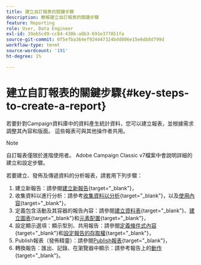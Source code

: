 ```yaml
---
title: 建立自訂報表的關鍵步驟
description: 瞭解建立自訂報表的關鍵步驟
feature: Reporting
role: User, Data Engineer
exl-id: 39ab5cd9-cc84-430b-a8b3-691e377851fa
source-git-commit: 0f5efba364ef924447324bdd806e15e6db8d799d
workflow-type: tm+mt
source-wordcount: '191'
ht-degree: 1%

---
```


# 建立自訂報表的關鍵步驟{#key-steps-to-create-a-report}

若要針對Campaign資料庫中的資料產生統計資料，您可以建立報表，並根據需求調整其內容和版面。 這些報表可與其他操作者共用。

>[!NOTE]
>
>自訂報表僅限於進階使用者。 Adobe Campaign Classic v7檔案中會說明詳細的建立和設定步驟。

若要建立、發佈及傳遞資料的分析報表，請套用下列步驟：

1. 建立新報告：請參閱[建立新報告](https://experienceleague.adobe.com/docs/campaign-classic/using/reporting/creating-new-reports/creating-a-new-report.html?lang=zh-Hant){target="_blank"}，
1. 收集資料以進行分析：請參考[收集資料以分析](https://experienceleague.adobe.com/docs/campaign-classic/using/reporting/creating-new-reports/collecting-data-to-analyze.html?lang=zh-Hant){target="_blank"}，以及[使用內容](https://experienceleague.adobe.com/docs/campaign-classic/using/reporting/creating-new-reports/collecting-data-to-analyze.html?lang=zh-Hant){target="_blank"}，
1. 定義包含活動及其容器的報告內容：請參閱[建立資料表](https://experienceleague.adobe.com/docs/campaign-classic/using/reporting/creating-new-reports/creating-a-table.html?lang=zh-Hant){target="_blank"}、[建立圖表](https://experienceleague.adobe.com/docs/campaign-classic/using/reporting/creating-new-reports/creating-a-chart.html?lang=zh-Hant){target="_blank"}和[元素配置](https://experienceleague.adobe.com/docs/campaign-classic/using/reporting/creating-new-reports/element-layout.html?lang=zh-Hant){target="_blank"}，
1. 設定顯示選項：顯示型別、共用報告：請參閱[定義條件式內容](https://experienceleague.adobe.com/docs/campaign-classic/using/reporting/creating-new-reports/defining-a-conditional-content.html?lang=zh-Hant){target="_blank"}和[設定報告的存取權](https://experienceleague.adobe.com/docs/campaign-classic/using/reporting/creating-new-reports/configuring-access-to-the-report.html?lang=zh-Hant){target="_blank"}，
1. Publish報表（發佈精靈）：請參閱[Publish報表](https://experienceleague.adobe.com/docs/campaign-classic/using/reporting/creating-new-reports/configuring-access-to-the-report.html?lang=zh-Hant#publishing-the-report){target="_blank"}，
1. 轉換報告：匯出、記錄、在瀏覽器中顯示：請參考報告上的[動作](https://experienceleague.adobe.com/docs/campaign-classic/using/reporting/creating-new-reports/actions-on-reports.html?lang=zh-Hant){target="_blank"}。
